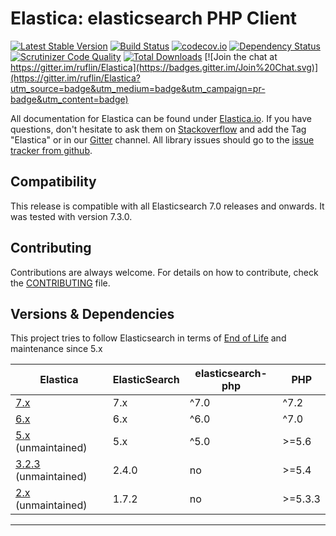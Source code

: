 Elastica: elasticsearch PHP Client
==================================

[![Latest Stable Version](https://poser.pugx.org/ruflin/Elastica/v/stable.png)](https://packagist.org/packages/ruflin/elastica)
[![Build Status](https://secure.travis-ci.org/ruflin/Elastica.png?branch=master)](http://travis-ci.org/ruflin/Elastica)
[![codecov.io](http://codecov.io/github/ruflin/Elastica/coverage.svg?branch=master)](http://codecov.io/github/ruflin/Elastica?branch=master)
[![Dependency Status](https://www.versioneye.com/php/ruflin:elastica/dev-master/badge.svg)](https://www.versioneye.com/php/ruflin:elastica/dev-master)
[![Scrutinizer Code Quality](https://scrutinizer-ci.com/g/ruflin/Elastica/badges/quality-score.png?b=master)](https://scrutinizer-ci.com/g/ruflin/Elastica/?branch=master)
[![Total Downloads](https://poser.pugx.org/ruflin/Elastica/downloads.png)](https://packagist.org/packages/ruflin/elastica)
[![Join the chat at https://gitter.im/ruflin/Elastica](https://badges.gitter.im/Join%20Chat.svg)](https://gitter.im/ruflin/Elastica?utm_source=badge&utm_medium=badge&utm_campaign=pr-badge&utm_content=badge)

All documentation for Elastica can be found under [Elastica.io](http://Elastica.io/).
If you have questions, don't hesitate to ask them on [Stackoverflow](http://stackoverflow.com/questions/tagged/elastica) and add the Tag "Elastica" or
in our [Gitter](https://gitter.im/ruflin/Elastica) channel.
All library issues should go to the [issue tracker from github](https://github.com/ruflin/Elastica/issues).


Compatibility
-------------
This release is compatible with all Elasticsearch 7.0 releases and onwards.
It was tested with version 7.3.0.


Contributing
------------
Contributions are always welcome.
For details on how to contribute, check the [CONTRIBUTING](https://github.com/ruflin/Elastica/blob/master/CONTRIBUTING.md) file.


Versions & Dependencies
------------
This project tries to follow Elasticsearch in terms of [End of Life](https://www.elastic.co/support/eol) and maintenance since 5.x

| Elastica                                                                                | ElasticSearch | elasticsearch-php | PHP      |
| --------------------------------------------------------------------------------------- | ------------- | ----------------- | -------- |
| [7.x](https://github.com/ruflin/Elastica/tree/master)                                   | 7.x           | ^7.0              | ^7.2     |
| [6.x](https://github.com/ruflin/Elastica/tree/6.x)                                      | 6.x           | ^6.0              | ^7.0     |
| [5.x](https://github.com/ruflin/Elastica/tree/5.x) (unmaintained)                       | 5.x           | ^5.0              | \>=5.6   |
| [3.2.3](https://github.com/ruflin/Elastica/tree/3.2.3) (unmaintained)                   | 2.4.0         | no                | \>=5.4   |
| [2.x](https://github.com/ruflin/Elastica/tree/2.x) (unmaintained)                       | 1.7.2         | no                | \>=5.3.3 |
------------
